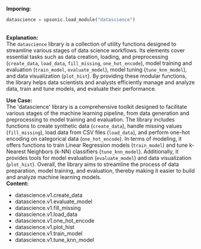 <b class="custom_code_highlight_green">Imporing:</b><br>
```python
datascience = upsonic.load_module("datascience")
```
<br><b class="custom_code_highlight_green">Explanation:</b><br>The `datascience` library is a collection of utility functions designed to streamline various stages of data science workflows. Its elements cover essential tasks such as data creation, loading, and preprocessing (`create_data`, `load_data`, `fill_missing`, `one_hot_encode`), model training and evaluation (`train_model`, `evaluate_model`), model tuning (`tune_knn_model`), and data visualization (`plot_hist`). By providing these modular functions, the library helps data scientists and analysts efficiently manage and analyze data, train and tune models, and evaluate their performance.

<b class="custom_code_highlight_green">Use Case:</b><br>The 'datascience' library is a comprehensive toolkit designed to facilitate various stages of the machine learning pipeline, from data generation and preprocessing to model training and evaluation. The library includes functions to create synthetic data (`create_data`), handle missing values (`fill_missing`), load data from CSV files (`load_data`), and perform one-hot encoding on categorical data (`one_hot_encode`). In terms of modeling, it offers functions to train Linear Regression models (`train_model`) and tune k-Nearest Neighbors (k-NN) classifiers (`tune_knn_model`). Additionally, it provides tools for model evaluation (`evaluate_model`) and data visualization (`plot_hist`). Overall, the library aims to streamline the process of data preparation, model training, and evaluation, thereby making it easier to build and analyze machine learning models.
<br><b class="custom_code_highlight_green">Content:</b><br>
  - datascience.v1.create_data
  - datascience.v1.evaluate_model
  - datascience.v1.fill_missing
  - datascience.v1.load_data
  - datascience.v1.one_hot_encode
  - datascience.v1.plot_hist
  - datascience.v1.train_model
  - datascience.v1.tune_knn_model
